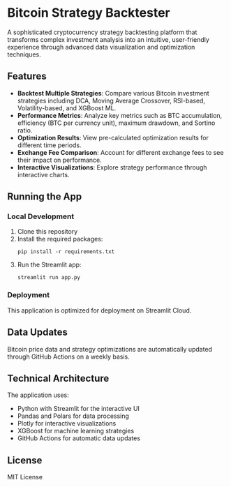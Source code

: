 # Bitcoin Strategy Backtester

A sophisticated cryptocurrency strategy backtesting platform that transforms complex investment analysis into an intuitive, user-friendly experience through advanced data visualization and optimization techniques.

## Features

- **Backtest Multiple Strategies**: Compare various Bitcoin investment strategies including DCA, Moving Average Crossover, RSI-based, Volatility-based, and XGBoost ML.
- **Performance Metrics**: Analyze key metrics such as BTC accumulation, efficiency (BTC per currency unit), maximum drawdown, and Sortino ratio.
- **Optimization Results**: View pre-calculated optimization results for different time periods.
- **Exchange Fee Comparison**: Account for different exchange fees to see their impact on performance.
- **Interactive Visualizations**: Explore strategy performance through interactive charts.

## Running the App

### Local Development

1. Clone this repository
2. Install the required packages:
   ```
   pip install -r requirements.txt
   ```
3. Run the Streamlit app:
   ```
   streamlit run app.py
   ```

### Deployment

This application is optimized for deployment on Streamlit Cloud.

## Data Updates

Bitcoin price data and strategy optimizations are automatically updated through GitHub Actions on a weekly basis.

## Technical Architecture

The application uses:
- Python with Streamlit for the interactive UI
- Pandas and Polars for data processing
- Plotly for interactive visualizations
- XGBoost for machine learning strategies
- GitHub Actions for automatic data updates

## License

MIT License